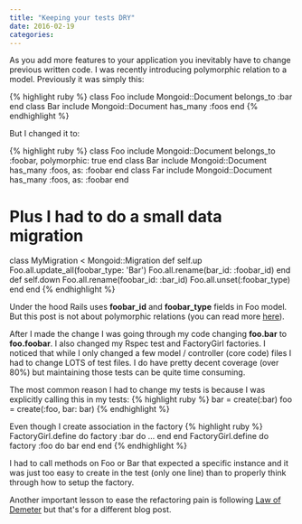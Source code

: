 ```yaml
---
title: "Keeping your tests DRY"
date: 2016-02-19
categories:
---
```


As you add more features to your application you inevitably have to change previous written code.  I was recently introducing polymorphic relation to a model.  Previously it was simply this:

{% highlight ruby %}
class Foo
  include Mongoid::Document
  belongs_to :bar
end
class Bar
  include Mongoid::Document
  has_many :foos
end
{% endhighlight %}

But I changed it to:

{% highlight ruby %}
class Foo
  include Mongoid::Document
  belongs_to :foobar,   polymorphic: true
end
class Bar
  include Mongoid::Document
  has_many :foos,   as: :foobar
end
class Far
  include Mongoid::Document
  has_many :foos,   as: :foobar
end
# Plus I had to do a small data migration
class MyMigration < Mongoid::Migration
  def self.up
    Foo.all.update_all(foobar_type: 'Bar')
    Foo.all.rename(bar_id: :foobar_id)
  end
  def self.down
    Foo.all.rename(foobar_id: :bar_id)
    Foo.all.unset(:foobar_type)
  end
end
{% endhighlight %}


Under the hood Rails uses **foobar_id** and **foobar_type** fields in Foo model.  But this post is not about polymorphic relations (you can read more [here](http://guides.rubyonrails.org/association_basics.html#polymorphic-associations)).

After I made the change I was going through my code changing **foo.bar** to **foo.foobar**.  I also changed my Rspec test and FactoryGirl factories.  I noticed that while I only changed a few model / controller (core code) files I had to change LOTS of test files.  I do have pretty decent coverage (over 80%) but maintaining those tests can be quite time consuming.

The most common reason I had to change my tests is because I was explicitly calling this in my tests:
{% highlight ruby %}
bar = create(:bar)
foo = create(:foo, bar: bar)
{% endhighlight %}

Even though I create association in the factory
{% highlight ruby %}
FactoryGirl.define do
  factory :bar do
    ...
  end
end
FactoryGirl.define do
  factory :foo do
    bar
  end
end
{% endhighlight %}

I had to call methods on Foo or Bar that expected a specific instance and it was just too easy to create in the test (only one line) than to properly think through how to setup the factory.

Another important lesson to ease the refactoring pain is following [Law of Demeter](http://rails-bestpractices.com/posts/2010/07/24/the-law-of-demeter/) but that's for a different blog post.